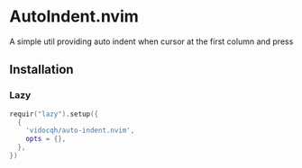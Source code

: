 # AutoIndent.nvim

A simple util providing auto indent when cursor at the first column and press <TAB>

## Installation

### Lazy
```lua
requir("lazy").setup({
  {
    'vidocqh/auto-indent.nvim',
    opts = {},
  },
})
```
